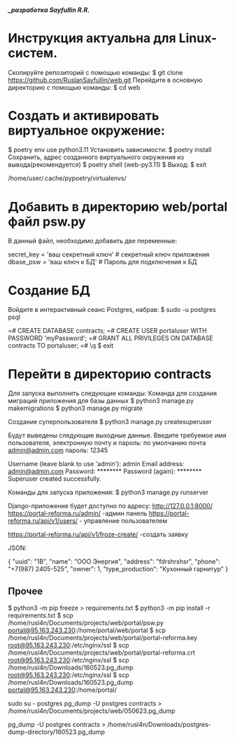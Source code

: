 ##### _разработка Sayfullin R.R.

Инструкция актуальна для Linux-систем.
========================================================================================================================

Скопируйте репозиторий с помощью команды:
$ git clone https://github.com/RuslanSayfullin/web.git
Перейдите в основную директорию с помощью команды: 
$ cd web

Создать и активировать виртуальное окружение:
========================================================================================================================
$ poetry env use python3.11
Установить зависимости:
$ poetry install 
Сохранить, адрес созданного виртуального окружения из вывода(рекомендуется)
$ poetry shell
(web-py3.11) $
Выход:
$ exit

/home/user/.cache/pypoetry/virtualenvs/

Добавить в директорию web/portal файл psw.py
========================================================================================================================
В данный файл, необходимо добавить две переменные:

secret_key = 'ваш секретный ключ'   # секретный ключ приложения
dbase_psw = 'ваш ключ к БД'         # Пароль для подключения к БД

Создание БД
========================================================================================================================
Войдите в интерактивный сеанс Postgres, набрав:
$ sudo -u postgres psql


=# CREATE DATABASE contracts;
=# CREATE USER portaluser WITH PASSWORD 'myPassword';
=# GRANT ALL PRIVILEGES ON DATABASE contracts TO portaluser;
=# \q
$ exit

Перейти в директорию contracts
========================================================================================================================
Для запуска выполнить следующие команды:
Команда для создания миграций приложения для базы данных
$ python3 manage.py makemigrations
$ python3 manage.py migrate

Создание суперпользователя
$ python3 manage.py createsuperuser

Будут выведены следующие выходные данные. Введите требуемое имя пользователя, электронную почту и пароль:
по умолчанию почта admin@admin.com пароль: 12345

Username (leave blank to use 'admin'): admin
Email address: admin@admin.com
Password: ********
Password (again): ********
Superuser created successfully.

Команды для запуска приложения:
$ python3 manage.py runserver


Django-приложение будет доступно по адресу: http://127.0.0.1:8000/
https://portal-reforma.ru/admin/  -админ панель
https://portal-reforma.ru/api/v1/users/ - управление пользователем

https://portal-reforma.ru/api/v1/froze-create/ -создать заявку

JSON:

{
  "uuid": "1B",
  "name": "ООО Энергия",
  "address": "fdrshrshsr",
  "phone": "+7(987) 2405-525",
  "owner": 1,
  "type_production": "Кухонный гарнитур"
}

Прочее
------------------------------------------------------------------------------------------------------------------------
$ python3 -m pip freeze > requirements.txt
$ python3 -m pip install -r requirements.txt
$ scp /home/rusl4n/Documents/projects/web/portal/psw.py portal@95.163.243.230:/home/portal/web/portal
$ scp /home/rusl4n/Documents/projects/web/portal/portal-reforma.key root@95.163.243.230:/etc/nginx/ssl
$ scp /home/rusl4n/Documents/projects/web/portal/portal-reforma.crt root@95.163.243.230:/etc/nginx/ssl
$ scp /home/rusl4n/Downloads/160523.pg_dump root@95.163.243.230:/etc/nginx/ssl
$ scp /home/rusl4n/Downloads/160523.pg_dump portal@95.163.243.230:/home/portal/


sudo su - postgres 
pg_dump -U postgres contracts > /home/rusl4n/Documents/projects/web/050623.pg_dump

pg_dump -U postgres contracts > /home/rusl4n/Downloads/postgres-dump-directory/160523.pg_dump


